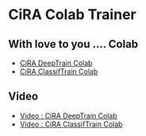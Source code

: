 # CiRA Colab Trainer

## With love to you .... Colab

- [CiRA DeepTrain Colab](https://colab.research.google.com/github/CiRA-AMI/cira-colab-trainer/blob/main/CiRA_DeepTrain_Colab.ipynb) <br />
- [CiRA ClassifTrain Colab](https://colab.research.google.com/github/CiRA-AMI/cira-colab-trainer/blob/main/CiRA_ClassifTrain_Colab.ipynb) <br />

## Video
- [Video : CiRA DeepTrain Colab](https://youtu.be/iMDNhzpzLQE) <br />
- [Video : CiRA ClassifTrain Colab](https://youtu.be/eK7KWnTmljk) <br />

